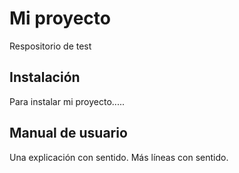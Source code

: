 # Mi proyecto

Respositorio de test

## Instalación

Para instalar mi proyecto.....

## Manual de usuario

Una explicación con sentido.
Más líneas con sentido.
